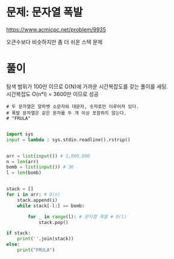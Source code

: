 # 문제: 문자열 폭발
https://www.acmicpc.net/problem/9935

오큰수보다 비슷하지만 좀 더 쉬운 스택 문제
# 풀이
탐색 범위가 100만 이므로 O(N)에 가까운 시간복잡도를 갖는 풀이를 세팅.  
시간복잡도 O(n*l) = 3600만 이므로 성공
```
# 두 문자열은 알파벳 소문자와 대문자, 숫자로만 이루어져 있다.
# 폭발 문자열은 같은 문자를 두 개 이상 포함하지 않는다.
# "FRULA"
```
``` python

import sys
input = lambda : sys.stdin.readline().rstrip()


arr = list(input()) # 1,000,000
n = len(arr)
bomb = list(input()) # 36
l = len(bomb)


stack = []
for i in arr: # O(n)
    stack.append(i)
    while stack[-l:] == bomb:

        for _ in range(l): # 문자열 폭발 # O(l)
            stack.pop()

if stack:
    print(''.join(stack))
else:
    print("FRULA")

```
